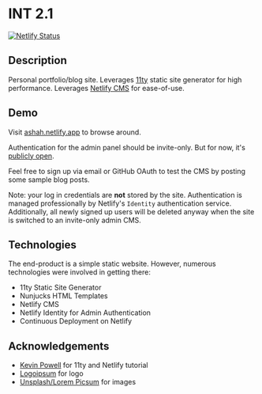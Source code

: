 # INT 2.1

[![Netlify Status](https://api.netlify.com/api/v1/badges/747a0ea7-f2a2-4a71-87d7-99493ad0e4a7/deploy-status)](https://app.netlify.com/sites/ashah/deploys)

## Description

Personal portfolio/blog site. Leverages [11ty](https://www.11ty.dev/) static site generator for high performance. Leverages [Netlify CMS](https://www.netlifycms.org/) for ease-of-use.

## Demo

Visit [ashah.netlify.app](https://ashah.netlify.app) to browse around.

Authentication for the admin panel should be invite-only. But for now, it's [publicly open](https://ashah.netlify.app/admin).

Feel free to sign up via email or GitHub OAuth to test the CMS by posting some sample blog posts.

Note: your log in credentials are **not** stored by the site. Authentication is managed professionally by Netlify's `Identity` authentication service. Additionally, all newly signed up users will be deleted anyway when the site is switched to an invite-only admin CMS.

## Technologies

The end-product is a simple static website. However, numerous technologies were involved in getting there:

- 11ty Static Site Generator
- Nunjucks HTML Templates
- Netlify CMS
- Netlify Identity for Admin Authentication
- Continuous Deployment on Netlify

## Acknowledgements

- [Kevin Powell](https://www.youtube.com/kepowob) for 11ty and Netlify tutorial
- [Logoipsum](https://logoipsum.com/) for logo
- [Unsplash/Lorem Picsum](unsplash.it) for images
